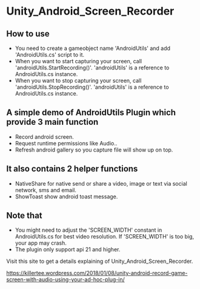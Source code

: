 # Unity_Android_Screen_Recorder

## How to use

+ You need to create a gameobject name 'AndroidUtils' and add 'AndroidUtils.cs' script to it.
+ When you want to start capturing your screen, call 'androidUtils.StartRecording()'. 'androidUtils' is a reference to AndroidUtils.cs instance.
+ When you want to stop capturing your screen, call 'androidUtils.StopRecording()'. 'androidUtils' is a reference to AndroidUtils.cs instance.

## A simple demo of AndroidUtils Plugin which provide 3 main function

+ Record android screen.
+ Request runtime permissions like Audio..
+ Refresh android gallery so you capture file will show up on top.

## It also contains 2 helper functions

+ NativeShare for native send or share a video, image or text via social network, sms and email.
+ ShowToast show android toast message.

## Note that

+ You might need to adjust the 'SCREEN_WIDTH' constant in AndroidUtils.cs for best video resolution. If 'SCREEN_WIDTH' is too big, your app may crash.
+ The plugin only support api 21 and higher.

Visit this site to get a details explaining of Unity_Android_Screen_Recorder.

<https://killertee.wordpress.com/2018/01/08/unity-android-record-game-screen-with-audio-using-your-ad-hoc-plug-in/>
